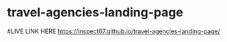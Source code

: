 # travel-agencies-landing-page

#LIVE LINK HERE
https://inspect07.github.io/travel-agencies-landing-page/
